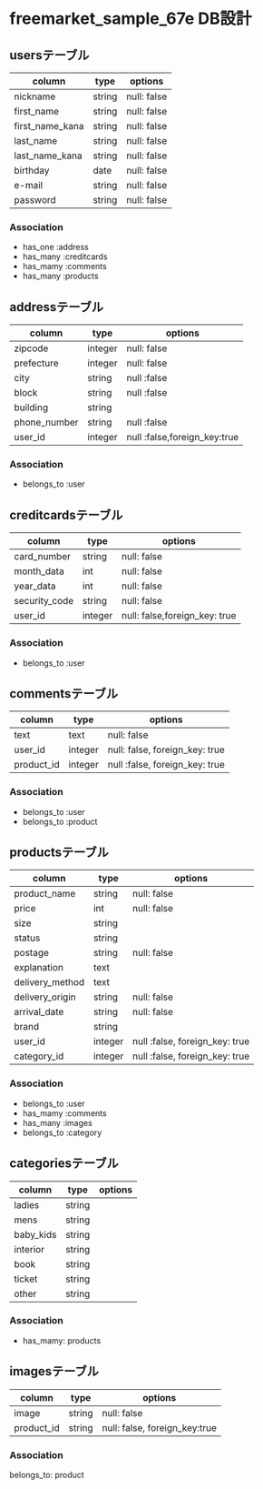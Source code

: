 # freemarket_sample_67e DB設計

## usersテーブル

|column|type|options|
|------|----|-------|
|nickname|string|null: false|
|first_name|string|null: false|
|first_name_kana|string|null: false|
|last_name|string|null: false|
|last_name_kana|string|null: false|
|birthday|date|null: false|
|e-mail|string|null: false|
|password|string|null: false|

### Association
- has_one :address
- has_many :creditcards
- has_mamy :comments
- has_many :products


## addressテーブル
|column|type|options|
|------|----|-------|
|zipcode|integer|null: false|
|prefecture|integer|null: false|
|city|string|null :false|
|block|string|null :false|
|building|string||
|phone_number|string|null :false|
|user_id|integer|null :false,foreign_key:true|

### Association
- belongs_to :user


## creditcardsテーブル
|column|type|options|
|------|----|-------|
|card_number|string|null: false|
|month_data|int|null: false|
|year_data|int|null: false|
|security_code|string|null: false|
|user_id|integer|null: false,foreign_key: true|

### Association
- belongs_to :user


## commentsテーブル
|column|type|options|
|------|----|-------|
|text|text|null: false|
|user_id|integer|null: false, foreign_key: true|
|product_id|integer|null :false, foreign_key: true|

### Association
- belongs_to :user
- belongs_to :product


## productsテーブル
|column|type|options|
|------|----|-------|
|product_name|string|null: false|
|price|int|null: false|
|size|string||
|status|string||
|postage|string|null: false|
|explanation|text||
|delivery_method|text||
|delivery_origin|string|null: false|
|arrival_date|string|null: false|
|brand|string||
|user_id|integer|null :false, foreign_key: true|
|category_id|integer|null :false, foreign_key: true|

### Association
- belongs_to :user
- has_mamy :comments
- has_many :images
- belongs_to :category


## categoriesテーブル
|column|type|options|
|------|----|-------|
|ladies|string||
|mens|string||
|baby_kids|string||
|interior|string||
|book|string||
|ticket|string||
|other|string||

### Association
- has_mamy: products


## imagesテーブル
|column|type|options|
|------|----|-------|
|image|string|null: false|
|product_id|string|null: false, foreign_key:true|

### Association
belongs_to: product